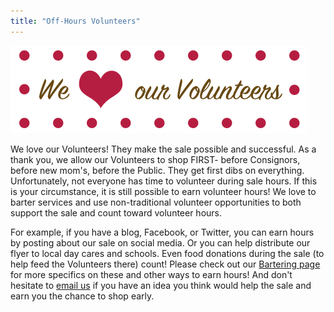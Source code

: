 ```yaml
---
title: "Off-Hours Volunteers"
---
```


![](/img/blog/We-love-our-volunters-copy.png)

We love our Volunteers! They make the sale possible and successful. As a thank you, we allow our Volunteers to shop FIRST- before Consignors, before new mom's, before the Public. They get first dibs on everything. Unfortunately, not everyone has time to volunteer during sale hours. If this is your circumstance, it is still possible to earn volunteer hours! We love to barter services and use non-traditional volunteer opportunities to both support the sale and count toward volunteer hours.

For example, if you have a blog, Facebook, or Twitter, you can earn hours by posting about our sale on social media. Or you can help distribute our flyer to local day cares and schools. Even food donations during the sale (to help feed the Volunteers there) count! Please check out our [Bartering page](/volunteers/bartering/) for more specifics on these and other ways to earn hours! And don't hesitate to [email us](mailto:info@boutiqueforaweek.com) if you have an idea you think would help the sale and earn you the chance to shop early.
